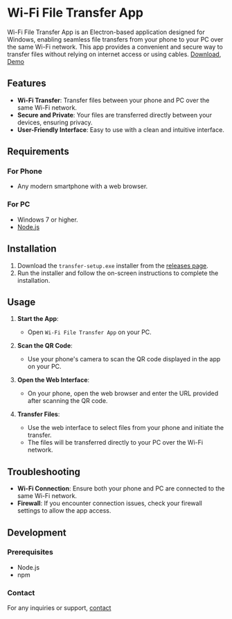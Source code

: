 # Wi-Fi File Transfer App

Wi-Fi File Transfer App is an Electron-based application designed for Windows, enabling seamless file transfers from your phone to your PC over the same Wi-Fi network. This app provides a convenient and secure way to transfer files without relying on internet access or using cables. [Download](https://github.com/babyo77/ship/releases/download/1.0.5/ship-setup.exe), [Demo](https://x.com/Tanmay11117/status/1797588308773818588)

## Features

- **Wi-Fi Transfer**: Transfer files between your phone and PC over the same Wi-Fi network.
- **Secure and Private**: Your files are transferred directly between your devices, ensuring privacy.
- **User-Friendly Interface**: Easy to use with a clean and intuitive interface.

## Requirements

### For Phone

- Any modern smartphone with a web browser.

### For PC

- Windows 7 or higher.
- [Node.js](https://nodejs.org/en)

## Installation

1. Download the `transfer-setup.exe` installer from the [releases page](https://github.com/babyo77/ship/releases).
2. Run the installer and follow the on-screen instructions to complete the installation.

## Usage

1. **Start the App**:
   - Open `Wi-Fi File Transfer App` on your PC.

2. **Scan the QR Code**:
   - Use your phone's camera to scan the QR code displayed in the app on your PC.

3. **Open the Web Interface**:
   - On your phone, open the web browser and enter the URL provided after scanning the QR code.

4. **Transfer Files**:
   - Use the web interface to select files from your phone and initiate the transfer.
   - The files will be transferred directly to your PC over the Wi-Fi network.

## Troubleshooting

- **Wi-Fi Connection**: Ensure both your phone and PC are connected to the same Wi-Fi network.
- **Firewall**: If you encounter connection issues, check your firewall settings to allow the app access.

## Development

### Prerequisites

- Node.js
- npm

### Contact

For any inquiries or support, [contact](https://twitter.com/tanmay11117)
